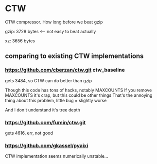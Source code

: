# CTW

CTW compressor. How long before we beat gzip

gzip: 3728 bytes <-- not easy to beat actually

xz:   3656 bytes


## comparing to existing CTW implementations

### https://github.com/cberzan/ctw.git ctw_baseline
gets 3484, so CTW can do better than gzip

Though this code has tons of hacks, notably MAXCOUNTS
If you remove MAXCOUNTS it's crap, but this could be other things
That's the annoying thing about this problem, little bug = slightly worse

And I don't understand it's tree depth

### https://github.com/fumin/ctw.git
gets 4616, err, not good

### https://github.com/gkassel/pyaixi
CTW implementation seems numerically unstable...
